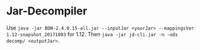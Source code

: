 # Jar-Decompiler
Use `java -jar BON-2.4.0.15-all.jar --inputJar <yourJar> --mappingsVer 1.12-snapshot_20171003` for 1.12.
Then `java -jar jd-cli.jar -n -ods decomp/ <outputJar>`.